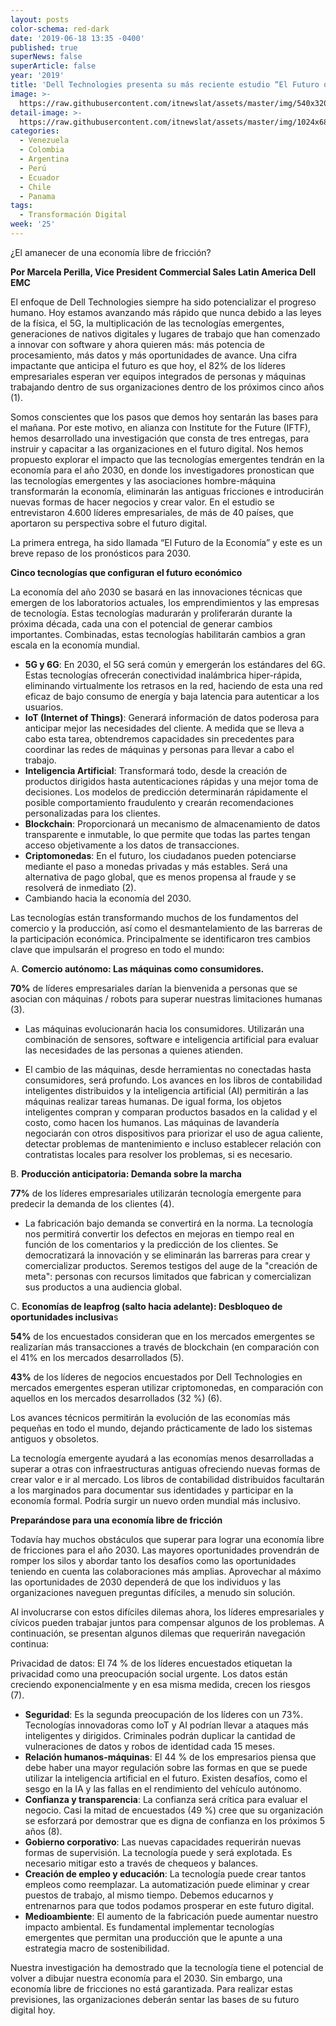 ```yaml
---
layout: posts
color-schema: red-dark
date: '2019-06-18 13:35 -0400'
published: true
superNews: false
superArticle: false
year: '2019'
title: 'Dell Technologies presenta su más reciente estudio “El Futuro de la Economía” '
image: >-
  https://raw.githubusercontent.com/itnewslat/assets/master/img/540x320/Viaje-Futuro-p.jpg
detail-image: >-
  https://raw.githubusercontent.com/itnewslat/assets/master/img/1024x680/Viaje-Futuro-g.jpg
categories:
  - Venezuela
  - Colombia
  - Argentina
  - Perú
  - Ecuador
  - Chile
  - Panama
tags:
  - Transformación Digital
week: '25'
---
```

¿El amanecer de una economía libre de fricción?

**Por Marcela Perilla, Vice President Commercial Sales Latin America Dell EMC**

El enfoque de Dell Technologies siempre ha sido potencializar el progreso humano. Hoy estamos avanzando más rápido que nunca debido a las leyes de la física, el 5G, la multiplicación de las tecnologías emergentes, generaciones de nativos digitales y lugares de trabajo que han comenzado a innovar con software y ahora quieren más: más potencia de procesamiento, más datos y más oportunidades de avance. Una cifra impactante que anticipa el futuro es que hoy, el 82% de los líderes empresariales esperan ver equipos integrados de personas y máquinas trabajando dentro de sus organizaciones dentro de los próximos cinco años (1). 

Somos conscientes que los pasos que demos hoy sentarán las bases para el mañana. Por este motivo, en alianza con Institute for the Future (IFTF), hemos desarrollado una investigación que consta de tres entregas, para instruir y capacitar a las organizaciones en el futuro digital. Nos hemos propuesto explorar el impacto que las tecnologías emergentes tendrán en la economía para el año 2030, en donde los investigadores pronostican que las tecnologías emergentes y las asociaciones hombre-máquina transformarán la economía, eliminarán las antiguas fricciones e introducirán nuevas formas de hacer negocios y crear valor. En el estudio se entrevistaron 4.600 líderes empresariales, de más de 40 países, que aportaron su perspectiva sobre el futuro digital.

La primera entrega, ha sido llamada “El Futuro de la Economía” y este es un breve repaso de los pronósticos para 2030.

**Cinco tecnologías que configuran el futuro económico**

La economía del año 2030 se basará en las innovaciones técnicas que emergen de los laboratorios actuales, los emprendimientos y las empresas de tecnología. Estas tecnologías madurarán y proliferarán durante la próxima década, cada una con el potencial de generar cambios importantes. Combinadas, estas tecnologías habilitarán cambios a gran escala en la economía mundial.

- **5G y 6G**: En 2030, el 5G será común y emergerán los estándares del 6G. Estas tecnologías ofrecerán conectividad inalámbrica hiper-rápida, eliminando virtualmente los retrasos en la red, haciendo de esta una red eficaz de bajo consumo de energía y baja latencia para autenticar a los usuarios.
- **IoT (Internet of Things)**: Generará información de datos poderosa para anticipar mejor las necesidades del cliente. A medida que se lleva a cabo esta tarea, obtendremos capacidades sin precedentes para coordinar las redes de máquinas y personas para llevar a cabo el trabajo.
- **Inteligencia Artificial**: Transformará todo, desde la creación de productos dirigidos hasta autenticaciones rápidas y una mejor toma de decisiones. Los modelos de predicción determinarán rápidamente el posible comportamiento fraudulento y crearán recomendaciones personalizadas para los clientes.
- **Blockchain**: Proporcionará un mecanismo de almacenamiento de datos transparente e inmutable, lo que permite que todas las partes tengan acceso objetivamente a los datos de transacciones.
- **Criptomonedas**: En el futuro, los ciudadanos pueden potenciarse mediante el paso a monedas privadas y más estables. Será una alternativa de pago global, que es menos propensa al fraude y se resolverá de inmediato (2). 
- Cambiando hacia la economía del 2030.

Las tecnologías están transformando muchos de los fundamentos del comercio y la producción, así como el desmantelamiento de las barreras de la participación económica. Principalmente se identificaron tres cambios clave que impulsarán el progreso en todo el mundo: 

A.	**Comercio autónomo: Las máquinas como consumidores.**

**70%** de líderes empresariales darían la bienvenida a personas que se asocian con máquinas / robots para superar nuestras limitaciones humanas (3).

  - Las máquinas evolucionarán hacia los consumidores. Utilizarán una combinación de sensores, software e inteligencia artificial para evaluar las necesidades de las personas a quienes atienden.

  - El cambio de las máquinas, desde herramientas no conectadas hasta consumidores, será profundo. Los avances en los libros de contabilidad inteligentes distribuidos y la inteligencia artificial (AI) permitirán a las máquinas realizar tareas humanas. De igual forma, los objetos inteligentes compran y comparan productos basados en la calidad y el costo, como hacen los humanos. Las máquinas de lavandería negociarán con otros dispositivos para priorizar el uso de agua caliente, detectar problemas de mantenimiento e incluso establecer relación con contratistas locales para resolver los problemas, si es necesario.


B.	**Producción anticipatoria: Demanda sobre la marcha**

**77%** de los líderes empresariales utilizarán tecnología emergente para predecir la demanda de los clientes (4).

  - La fabricación bajo demanda se convertirá en la norma. La tecnología nos permitirá convertir los defectos en mejoras en tiempo real en función de los comentarios y la predicción de los clientes. Se democratizará la innovación y se eliminarán las barreras para crear y comercializar productos. Seremos testigos del auge de la "creación de meta": personas con recursos limitados que fabrican y comercializan sus productos a una audiencia global.

C.	**Economías de leapfrog (salto hacia adelante): Desbloqueo de oportunidades inclusiva**s

**54%** de los encuestados consideran que en los mercados emergentes se realizarían más transacciones a través de blockchain (en comparación con el 41% en los mercados desarrollados (5).


**43%** de los líderes de negocios encuestados por Dell Technologies en mercados emergentes esperan utilizar criptomonedas, en comparación con aquellos en los mercados desarrollados (32 %) (6).


Los avances técnicos permitirán la evolución de las economías más pequeñas en todo el mundo, dejando prácticamente de lado los sistemas antiguos y obsoletos.

La tecnología emergente ayudará a las economías menos desarrolladas a superar a otras con infraestructuras antiguas ofreciendo nuevas formas de crear valor e ir al mercado. Los libros de contabilidad distribuidos facultarán a los marginados para documentar sus identidades y participar en la economía formal. Podría surgir un nuevo orden mundial más inclusivo. 

**Preparándose para una economía libre de fricción**

Todavía hay muchos obstáculos que superar para lograr una economía libre de fricciones para el año 2030. Las mayores oportunidades provendrán de romper los silos y abordar tanto los desafíos como las oportunidades teniendo en cuenta las colaboraciones más amplias. Aprovechar al máximo las oportunidades de 2030 dependerá de que los individuos y las organizaciones naveguen preguntas difíciles, a menudo sin solución. 

Al involucrarse con estos difíciles dilemas ahora, los líderes empresariales y cívicos pueden trabajar juntos para compensar algunos de los problemas. A continuación, se presentan algunos dilemas que requerirán navegación continua:

Privacidad de datos: El 74 % de los líderes encuestados etiquetan la privacidad como una preocupación social urgente. Los datos están creciendo exponencialmente y en esa misma medida, crecen los riesgos (7).

- **Seguridad**: Es la segunda preocupación de los líderes con un 73%. Tecnologías innovadoras como IoT y AI podrían llevar a ataques más inteligentes y dirigidos. Criminales podrán duplicar la cantidad de vulneraciones de datos y robos de identidad cada 15 meses.  
- **Relación humanos-máquinas**: El 44 % de los empresarios piensa que debe haber una mayor regulación sobre las formas en que se puede utilizar la inteligencia artificial en el futuro. Existen desafíos, como el sesgo en la IA y las fallas en el rendimiento del vehículo autónomo. 
- **Confianza y transparencia**: La confianza será crítica para evaluar el negocio. Casi la mitad de encuestados (49 %) cree que su organización se esforzará por demostrar que es digna de confianza en los próximos 5 años (8).
- **Gobierno corporativo**: Las nuevas capacidades requerirán nuevas formas de supervisión. La tecnología puede y será explotada. Es necesario mitigar esto a través de chequeos y balances. 
- **Creación de empleo y educación**: La tecnología puede crear tantos empleos como reemplazar. La automatización puede eliminar y crear puestos de trabajo, al mismo tiempo. Debemos educarnos y entrenarnos para que todos podamos prosperar en este futuro digital. 
- **Medioambiente**: El aumento de la fabricación puede aumentar nuestro impacto ambiental. Es fundamental implementar tecnologías emergentes que permitan una producción que le apunte a una estrategia macro de sostenibilidad.

Nuestra investigación ha demostrado que la tecnología tiene el potencial de volver a dibujar nuestra economía para el 2030. Sin embargo, una economía libre de fricciones no está garantizada. Para realizar estas previsiones, las organizaciones deberán sentar las bases de su futuro digital hoy.
